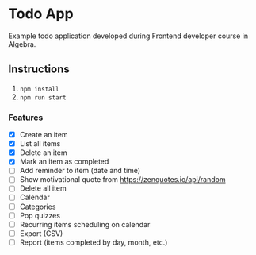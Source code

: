 # Todo App

Example todo application developed during Frontend developer course in Algebra.

## Instructions
1. `npm install`
2. `npm run start`

### Features
- [x] Create an item
- [x] List all items
- [x] Delete an item
- [x] Mark an item as completed
- [ ] Add reminder to item (date and time)
- [ ] Show motivational quote from https://zenquotes.io/api/random
- [ ] Delete all item 
- [ ] Calendar
- [ ] Categories
- [ ] Pop quizzes 
- [ ] Recurring items scheduling on calendar
- [ ] Export (CSV)
- [ ] Report (items completed by day, month, etc.)